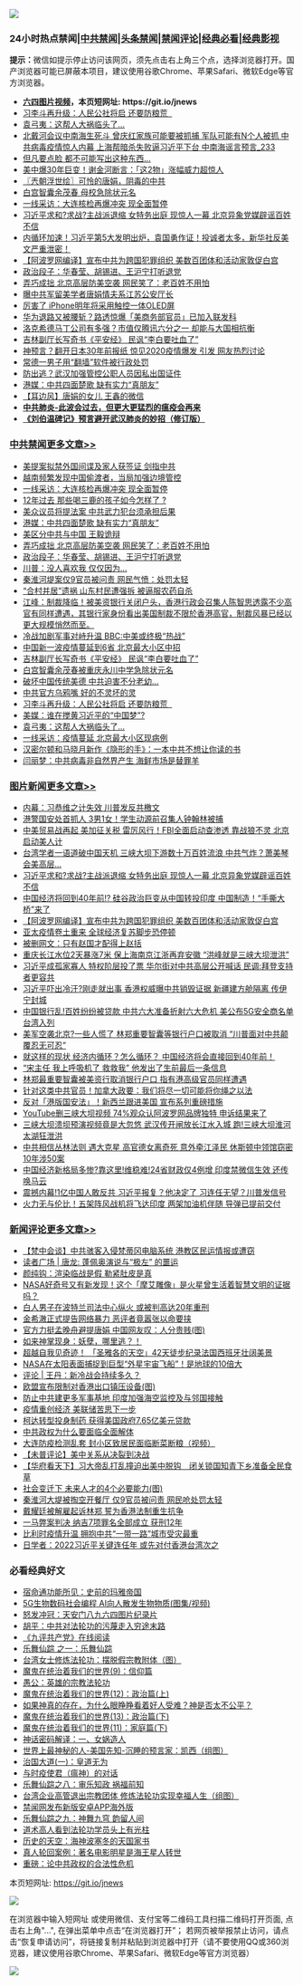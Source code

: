 ![](https://raw.githubusercontent.com/fqnews/bnews/master/64photo/fqnews-qr.jpg)

<div id="tt">
<h3>24小时热点禁闻|<a href="#%E4%B8%AD%E5%85%B1%E7%A6%81%E9%97%BB%E6%9B%B4%E5%A4%9A%E6%96%87%E7%AB%A0">中共禁闻</a>|<a href="#%E5%9B%BE%E7%89%87%E6%96%B0%E9%97%BB%E6%9B%B4%E5%A4%9A%E6%96%87%E7%AB%A0">头条禁闻</a>|<a href="#%E6%96%B0%E9%97%BB%E8%AF%84%E8%AE%BA%E6%9B%B4%E5%A4%9A%E6%96%87%E7%AB%A0">禁闻评论|<a href="#%E5%BF%85%E7%9C%8B%E7%BB%8F%E5%85%B8%E5%A5%BD%E6%96%87">经典必看|<a href="https://gitlab.com/zh99/dong/-/blob/master/README.md#%E7%9C%9F%E7%9B%B8%E8%A7%86%E9%A2%91">经典影视</a></h3>
<div><b>提示：</b>微信如提示停止访问该网页，须先点击右上角三个点，选择浏览器打开。国产浏览器可能已屏蔽本项目，建议使用谷歌Chrome、苹果Safari、微软Edge等官方浏览器。</div>
<ul>
<li><b><a href="http://d1.bdrive.tk/64.mp4" target="_blank">六四图片视频</a>，本页短网址: https://git.io/jnews</b></li>
<li><a href="/cbnews/20200729/1368526.md">习李斗再升级：人民公社将启 还要防粮荒  </a></li>
<li><a href="/cbnews/20200729/1368524.md">袁弓夷：这帮人大祸临头了...</a></li>
<li><a href="/comments/20200729/1368978.md">北戴河会议中南海生死斗 曾庆红家族可能要被抓捕 军队可能有N个人被抓 中共病毒疫情惊人内幕 上海帮暗杀失败逼习近平下台 中南海谣言预言_233</a></li>
<li><a href="/cnnews/20200729/1369043.md">但凡要点脸 都不可能写出这种东西…</a></li>
<li><a href="/cnnews/20200729/1368455.md">美中爆30年巨变！谢金河断言：「这2物」涨幅威力超惊人</a></li>
<li><a href="/ssgc/20200729/1368400.md">〖兲朝浮世绘〗可怜的唐娟，阴毒的中共</a></li>
<li><a href="/worldnews/usa/20200729/1368444.md">白宫智囊余茂春  母校急除状元名</a></li>
<li><a href="/cbnews/20200729/1369346.md">一线采访：大连核检再爆冲突 现全面暂停</a></li>
<li><a href="/topimagenews/20200729/1370033.md">习近平求和?求战?主战派退缩 女特务出庭 现惊人一幕 北京异象党媒辟谣百姓不信</a></li>
<li><a href="/bannedvideo/20200729/1368649.md">内循环加速！习近平第5大发明出炉，袁国勇作证！投诚者太多，新华社反美文严重泄密！</a></li>
<li><a href="/topimagenews/20200729/1368682.md">【阿波罗网编译】宣布中共为跨国犯罪组织 美数百团体和活动家敦促白宫</a></li>
<li><a href="/cbnews/20200729/1368999.md">政治段子：华春莹、胡锡进、王沪宁打听退党</a></li>
<li><a href="/cbnews/20200729/1369000.md">弄巧成拙 北京高层防美空袭 网民笑了：老百姓不用怕</a></li>
<li><a href="/cbnews/20200729/1368407.md">曝中共军留美学者唐娟情夫系江苏公安厅长</a></li>
<li><a href="/cnnews/20200729/1369275.md">厉害了 iPhone明年将采用触控一体OLED屏</a></li>
<li><a href="/cnnews/20200729/1369007.md">华为退路又被腰斩？路透惊爆「美商务部官员」已加入联发科</a></li>
<li><a href="/cnnews/20200729/1368789.md">洛克希德马丁公司有多强？市值仅腾讯六分之一 却能与大国相抗衡</a></li>
<li><a href="/cbnews/20200729/1368571.md">吉林副厅长写奇书《平安经》 民讽“李白要吐血了”</a></li>
<li><a href="/cnnews/20200729/1368935.md">神预言？翻开日本30年前报纸 惊见2020疫情爆发 引发 网友热烈讨论</a></li>
<li><a href="/baitai/20200729/1368601.md">常德一男子用“翻墙”软件被行政处罚</a></li>
<li><a href="/cbnews/20200729/1368498.md">防出逃？武汉加强管控公职人员因私出国证件</a></li>
<li><a href="/cbnews/20200729/1369173.md">港媒：中共四面楚歌 缺有实力“真朋友”</a></li>
<li><a href="/headline/20200729/1369351.md">【耳边风】唐娟的女儿   王鑫的微信</a></li>
<li><b><a href="/comments/20200211/1275071.md" target="_blank">中共肺炎-此波会过去，但更大更猛烈的瘟疫会再来</a></b></li>
<li><b><a href="/comments/20200207/1272816.md" target="_blank">《刘伯温碑记》预言避开武汉肺炎的妙招（修订版）</a></b></li>
</ul>
</div>

<div class="catlist">
<h3><a href="/cbnews/" target="_blank">中共禁闻</a><span><a href="/cbnews/" target="_blank" rel="nofollow">更多文章>></a></span></h3>
<ul>
<li><a href="/cbnews/20200730/1370274.md" target="_blank">美提案拟禁外国间谍及家人获签证 剑指中共</a></li>
<li><a href="/cbnews/20200729/1369950.md" target="_blank">越南频繁发现中国偷渡者，当局加强边境管控</a></li>
<li><a href="/cbnews/20200729/1369346.md" target="_blank">一线采访：大连核检再爆冲突 现全面暂停</a></li>
<li><a href="/cbnews/20200729/1369345.md" target="_blank">12年过去 那些喝三鹿的孩子如今怎样了 ?</a></li>
<li><a href="/cbnews/20200729/1369272.md" target="_blank">美众议员将提法案 中共武力犯台须承担后果</a></li>
<li><a href="/cbnews/20200729/1369173.md" target="_blank">港媒：中共四面楚歌 缺有实力“真朋友”</a></li>
<li><a href="/cbnews/20200729/1369040.md" target="_blank">美区分中共与中国 王毅诡辩</a></li>
<li><a href="/cbnews/20200729/1369000.md" target="_blank">弄巧成拙 北京高层防美空袭 网民笑了：老百姓不用怕</a></li>
<li><a href="/cbnews/20200729/1368999.md" target="_blank">政治段子：华春莹、胡锡进、王沪宁打听退党</a></li>
<li><a href="/cbnews/20200729/1368933.md" target="_blank">川普：没人喜欢我 仅仅因为…</a></li>
<li><a href="/cbnews/20200729/1368658.md" target="_blank">秦淮河堤案仅9官员被问责 网民气愤：处罚太轻</a></li>
<li><a href="/cbnews/20200729/1368657.md" target="_blank">“合村并居”遗祸 山东村民遭强拆 被逼服农药自杀</a></li>
<li><a href="/cbnews/20200729/1368642.md" target="_blank">江峰：制裁降临！被美资银行关闭户头，香港行政会召集人陈智思透露不少高官有同样遭遇，其银行家身份看出美国制裁不限於香港高官，制裁风暴已经以更大规模悄然而至。</a></li>
<li><a href="/cbnews/20200729/1368586.md" target="_blank">冷战加剧军事对峙升温 BBC:中美或终极“热战”</a></li>
<li><a href="/cbnews/20200729/1368585.md" target="_blank">中国新一波疫情蔓延到6省 北京最大小区中招</a></li>
<li><a href="/cbnews/20200729/1368571.md" target="_blank">吉林副厅长写奇书《平安经》 民讽“李白要吐血了”</a></li>
<li><a href="/cbnews/20200729/1368562.md" target="_blank">白宫智囊余茂春被重庆永川中学急除状元名</a></li>
<li><a href="/cbnews/20200729/1368554.md" target="_blank">破坏中国传统美德 中共迫害不分老幼…</a></li>
<li><a href="/cbnews/20200729/1368546.md" target="_blank">中共官方乌鸦嘴 好的不灵坏的灵</a></li>
<li><a href="/cbnews/20200729/1368526.md" target="_blank">习李斗再升级：人民公社将启 还要防粮荒  </a></li>
<li><a href="/cbnews/20200729/1368525.md" target="_blank">美媒：谁在搅黄习近平的“中国梦”?</a></li>
<li><a href="/cbnews/20200729/1368524.md" target="_blank">袁弓夷：这帮人大祸临头了&#8230;</a></li>
<li><a href="/cbnews/20200729/1368523.md" target="_blank">一线采访：疫情蔓延 北京最大小区现病例</a></li>
<li><a href="/cbnews/20200729/1368495.md" target="_blank">汉密尔顿和马晓月新作《隐形的手》：一本中共不想让你读的书</a></li>
<li><a href="/cbnews/20200729/1368515.md" target="_blank">闫丽梦：中共病毒非自然界产生 海鲜市场是替罪羊</a></li>

</ul>
</div>
<div class="catlist">
<h3><a href="/topimagenews/" target="_blank">图片新闻</a><span><a href="/topimagenews/" target="_blank" rel="nofollow">更多文章>></a></span></h3>
<ul>
<li><a href="/topimagenews/20200730/1370225.md" target="_blank">内幕：习恭维之计失效 川普发反共檄文</a></li>
<li><a href="/topimagenews/20200730/1370126.md" target="_blank">港警国安处首抓人 3男1女！学生动源前召集人钟翰林被捕</a></li>
<li><a href="/topimagenews/20200729/1370121.md" target="_blank">中美贸易战再起 美加征关税 雷厉风行！FBI全面启动查渗透 靠战狼不灵 北京启动美人计</a></li>
<li><a href="/topimagenews/20200729/1370051.md" target="_blank">台湾学者一语道破中国天机 三峡大坝下游数十万百姓流浪 中共气炸？萧美琴会美高层…</a></li>
<li><a href="/topimagenews/20200729/1370033.md" target="_blank">习近平求和?求战?主战派退缩 女特务出庭 现惊人一幕 北京异象党媒辟谣百姓不信</a></li>
<li><a href="/topimagenews/20200729/1369885.md" target="_blank">中国经济将回到40年前!? 硅谷政治巨变从中国转投印度 中国制造！“手撕大桥”来了</a></li>
<li><a href="/topimagenews/20200729/1368682.md" target="_blank">【阿波罗网编译】宣布中共为跨国犯罪组织 美数百团体和活动家敦促白宫</a></li>
<li><a href="/topimagenews/20200729/1368377.md" target="_blank">亚太疫情卷土重来 全球经济复苏脚步恐停顿</a></li>
<li><a href="/topimagenews/20200728/1368020.md" target="_blank">被删网文：只有赵国才配得上赵括</a></li>
<li><a href="/topimagenews/20200728/1368013.md" target="_blank">重庆长江水位2天暴涨7米 保上海南京江浙再弃安徽 &#8220;洪峰就是三峡大坝泄洪&#8221;</a></li>
<li><a href="/topimagenews/20200728/1367995.md" target="_blank">习近平成孤家寡人 特权阶层投了票 华尔街对中共高层公开喊话 民调:拜登支持者更容共</a></li>
<li><a href="/topimagenews/20200728/1367959.md" target="_blank">习近平吓出冷汗?刚走就出事 香港权威曝中共销毁证据 新疆建方舱隔离 传伊宁封城</a></li>
<li><a href="/topimagenews/20200728/1367627.md" target="_blank">中国银行乱!百姓纷纷被贷款 中共六大准备折射六大危机 美公布5G安全商名单台湾入列</a></li>
<li><a href="/topimagenews/20200728/1367598.md" target="_blank">美军空袭北京?一些人慌了 林郑重要智囊等银行户口被取消 “川普面对中共颠覆忍无可忍”</a></li>
<li><a href="/topimagenews/20200728/1367503.md" target="_blank">就这样的现状 经济内循环？怎么循环？ 中国经济将会直接回到40年前！</a></li>
<li><a href="/topimagenews/20200728/1367408.md" target="_blank">“宋主任 我上呼吸机了 救救我” 他发出了生前最后一条信息</a></li>
<li><a href="/topimagenews/20200728/1367395.md" target="_blank">林郑最重要智囊被美资行取消银行户口 指有港高级官员同样遭遇</a></li>
<li><a href="/topimagenews/20200728/1367337.md" target="_blank">针对这类中共官员！加拿大政要：我们将尽一切可能将你绳之以法</a></li>
<li><a href="/topimagenews/20200728/1367336.md" target="_blank">反对「港版国安法」！新西兰跟进美国 宣布系列重磅措施</a></li>
<li><a href="/topimagenews/20200727/1367147.md" target="_blank">YouTube删三峡大坝视频 74%观众认阿波罗网品牌独特 申诉结果来了</a></li>
<li><a href="/topimagenews/20200727/1367132.md" target="_blank">三峡大坝溃坝预演视频竟是大忽悠 武汉传开闸放长江水入城 跑!三峡大坝淮河太湖狂泄洪</a></li>
<li><a href="/topimagenews/20200727/1367113.md" target="_blank">中共相信丛林法则 遇大克星 高官德女离奇死 意外牵江泽民 休斯顿中领馆窃密10年涉50案</a></li>
<li><a href="/topimagenews/20200727/1367053.md" target="_blank">中国经济新格局多惨?靠这里!维稳难!24省财政仅4例增 印度禁微信生效 还传唤马云</a></li>
<li><a href="/topimagenews/20200727/1367042.md" target="_blank">震撼内幕!1亿中国人敢反共 习近平报复？他决定了 习连任无望？川普发信号</a></li>
<li><a href="/topimagenews/20200727/1366924.md" target="_blank">火力无与伦比！五架阵风战机将飞达印度 两架加油机伴随 导弹已提前交付</a></li>

</ul>
</div>
<div class="catlist">
<h3><a href="/comments/" target="_blank">新闻评论</a><span><a href="/comments/" target="_blank" rel="nofollow">更多文章>></a></span></h3>
<ul>
<li><a href="/comments/20200730/1370595.md" target="_blank">【梵中会谈】中共骇客入侵梵蒂冈电脑系统  港教区民运情报或遭窃</a></li>
<li><a href="/comments/20200730/1370537.md" target="_blank">读者广场 | 唐龙: 蓬佩奥演说与“极左”  的噩运</a></li>
<li><a href="/comments/20200730/1370534.md" target="_blank">颜纯钩：渲染临战是假 勒紧肚皮是真</a></li>
<li><a href="/comments/20200730/1370358.md" target="_blank">NASA好奇号又有新发现！这个「摩艾雕像」是火星曾生活着智慧文明的证据吗？</a></li>
<li><a href="/comments/20200730/1370310.md" target="_blank">白人男子在波特兰司法中心纵火 或被判高达20年重刑</a></li>
<li><a href="/comments/20200730/1370260.md" target="_blank">金希澈正式提告网络暴力  恶评者竟嚣张以命要挟</a></li>
<li><a href="/comments/20200730/1370125.md" target="_blank">官方力挺孟晚舟避提唐娟 中国网友叹：人分贵贱(图)</a></li>
<li><a href="/comments/20200729/1370080.md" target="_blank">如来神掌现身：妖孽，哪里逃？！</a></li>
<li><a href="/comments/20200729/1370078.md" target="_blank">超越自我见奇迹！ 「圣雅各的天空」42天徒步纪录法国西班牙壮阔美景</a></li>
<li><a href="/comments/20200729/1369957.md" target="_blank">NASA在太阳表面捕捉到巨型“外星宇宙飞船”！是地球的10倍大</a></li>
<li><a href="/comments/20200729/1369948.md" target="_blank">评论 | 王丹：新冷战会持续多久？</a></li>
<li><a href="/comments/20200729/1369927.md" target="_blank">欧盟宣布限制对香港出口镇压设备(图)</a></li>
<li><a href="/comments/20200729/1369914.md" target="_blank">防止中共建更多军事基地 印度加强海空监控及与邻国接触</a></li>
<li><a href="/comments/20200729/1369796.md" target="_blank">疫情重创经济 美联储苦思下一步</a></li>
<li><a href="/comments/20200729/1369770.md" target="_blank">柯达转型投身制药 获得美国政府7.65亿美元贷款</a></li>
<li><a href="/comments/20200729/1368779.md" target="_blank">中共政权为什么要面临全面解体</a></li>
<li><a href="/comments/20200729/1369664.md" target="_blank">大连防疫检测乱套 封小区致居民面临断菜断粮（视频）</a></li>
<li><a href="/comments/20200729/1369630.md" target="_blank">【未普评论】美中关系从决裂到决战</a></li>
<li><a href="/comments/20200729/1369531.md" target="_blank">【华府看天下】习大帝乱打乱撞迫出美中脱钩　闭关锁国知青下乡准备全民食草</a></li>
<li><a href="/comments/20200729/1369501.md" target="_blank">社会变迁下 未来人才的4个必要能力(图)</a></li>
<li><a href="/comments/20200729/1369402.md" target="_blank">秦淮河大堤被掏空开餐厅 仅9官员被问责 网民呛处罚太轻</a></li>
<li><a href="/comments/20200729/1369401.md" target="_blank">戴耀廷被解雇起诉林郑 誓为香港法制重生抗争</a></li>
<li><a href="/comments/20200729/1369355.md" target="_blank">一马弊案判决 纳吉7项罪名全部成立 获刑12年</a></li>
<li><a href="/comments/20200729/1369336.md" target="_blank">比利时疫情升温 拥抱中共“一带一路”城市受灾最重</a></li>
<li><a href="/comments/20200729/1369231.md" target="_blank">日学者：2022习近平关键连任年 或先对付香港台湾次之</a></li>

</ul>
</div>

<div class="catlist">
<h3>必看经典好文</h3>
<ul>
<li><a href="/cbnews/20180711/970353.md" target="_blank">宿命通功能所见：史前的玛雅帝国</a></li>
<li><a href="/topimagenews/20200527/1335347.md" target="_blank">5G生物数码社会编程 AI向人散发生物物质(图集/视频)</a></li>
<li><a href="/comments/20200604/783200.md" target="_blank">怒发冲冠：天安门八九六四图片纪录片</a></li>
<li><a href="/cbnews/20200720/1363328.md" target="_blank">胡平：中共对法轮功的污蔑走入穷途末路</a></li>
<li><a href="/bookonline/20131116/201057.md" target="_blank">《九评共产党》在线阅读</a></li>
<li><a href="/tculture/20170710/789533.md" target="_blank">乐舞仙踪 之一：乐舞仙踪</a></li>
<li><a href="/cbnews/20200610/1342772.md" target="_blank">台湾女士修炼法轮功：摆脱假宗教附体（图）</a></li>
<li><a href="/topimagenews/20180529/949649.md" target="_blank">魔鬼在统治着我们的世界(9)：信仰篇</a></li>
<li><a href="/comments/20200313/1292991.md" target="_blank">愚公：英雄的宗教法轮功</a></li>
<li><a href="/topimagenews/20180601/951286.md" target="_blank">魔鬼在统治着我们的世界(12)：政治篇(上)</a></li>
<li><a href="/comments/20200623/1346844.md" target="_blank">如果神真的存在，为什么眼睁睁看着好人受难？神是否太不公平？</a></li>
<li><a href="/topimagenews/20180602/951960.md" target="_blank">魔鬼在统治着我们的世界(13)：政治篇(下)</a></li>
<li><a href="/topimagenews/20180530/950691.md" target="_blank">魔鬼在统治着我们的世界(11)：家庭篇(下)</a></li>
<li><a href="/comments/20200609/1342224.md" target="_blank">神话密码解译：一、女娲造人</a></li>
<li><a href="/comments/20200605/783244.md" target="_blank">世界上最神秘的人-美国先知-沉睡的预言家：凯西（组图）</a></li>
<li><a href="/cbnews/20180307/911097.md" target="_blank">治国大道(一)：皇道无为</a></li>
<li><a href="/comments/20200327/1301424.md" target="_blank">与时疫使君（瘟神）的对话</a></li>
<li><a href="/tculture/20170717/792953.md" target="_blank">乐舞仙踪之八：审乐知政 祸福前知</a></li>
<li><a href="/comments/20200528/1335859.md" target="_blank">台湾企业高管退出宗教团体 修炼法轮功实现幸福人生（组图）</a></li>
<li><a href="/comments/20200627/783266.md" target="_blank">禁闻网发布新版安卓APP海外版</a></li>
<li><a href="/tculture/20170718/793528.md" target="_blank">乐舞仙踪之九：神舞九穹 韵留人间</a></li>
<li><a href="/comments/20200227/1284657.md" target="_blank">道术高人看到法轮功学员头上有光柱</a></li>
<li><a href="/tculture/xiulian/20170318/732480.md" target="_blank">历史的天空：海神波塞冬的天国家书</a></li>
<li><a href="/comments/20200523/1332915.md" target="_blank">真人轮回案例：著名电影明星是海王星人转世</a></li>
<li><a href="/comments/20200705/783271.md" target="_blank">重磅：论中共政权的合法性危机</a></li>

</ul>
</div>

本页短网址: https://git.io/jnews

![](https://raw.githubusercontent.com/fqnews/bnews/master/64photo/fqnews-qr.jpg)

在浏览器中输入短网址 或使用微信、支付宝等二维码工具扫描二维码打开页面, 点击右上角"...", 在弹出菜单中点击“在浏览器打开”； 若网页被举报禁止访问，请点击“恢复申请访问”，将链接复制并粘贴到浏览器中打开（请不要使用QQ或360浏览器，建议使用谷歌Chrome、苹果Safari、微软Edge等官方浏览器）

![](https://raw.githubusercontent.com/fqnews/bnews/master/64photo/wx.jpg)